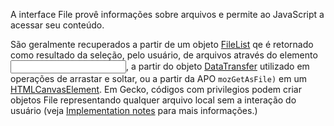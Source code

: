 A interface File provê informações sobre arquivos e permite ao JavaScript a acessar seu conteúdo.

São geralmente recuperados a partir de um objeto [FileList](https://developer.mozilla.org/pt-BR/docs/Web/API/FileList) qe é retornado como resultado da seleção, pelo usuário, de arquivos através do elemento [<input>](https://developer.mozilla.org/pt-BR/docs/Web/HTML/Element/Inpt), a partir do objeto [DataTransfer](https://developer.mozilla.org/pt-BR/docs/Web/API/DataTransfer) utilizado em operações de arrastar e soltar, ou a partir da APO `mozGetAsFile)` em um [HTMLCanvasElement](https://developer.mozilla.org/pt-BR/docs/Web/API/HTMLCanvasElement). Em Gecko, códigos com privilegios podem criar objetos File representando qualquer arquivo local sem a interação do usuário (veja [Implementation notes](https://developer.mozilla.org/pt-BR/docs/Web/API/File#implementation_notes) para mais informações.)
